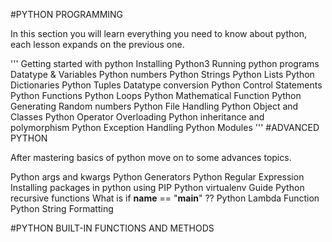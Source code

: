#PYTHON PROGRAMMING

In this section you will learn everything you need to know about python, each lesson expands on the previous one.

'''
Getting started with python
Installing Python3
Running python programs
Datatype & Variables
Python numbers
Python Strings
Python Lists
Python Dictionaries
Python Tuples
Datatype conversion
Python Control Statements
Python Functions
Python Loops
Python Mathematical Function
Python Generating Random numbers
Python File Handling
Python Object and Classes
Python Operator Overloading
Python inheritance and polymorphism
Python Exception Handling
Python Modules
'''
#ADVANCED PYTHON

After mastering basics of python move on to some advances topics.

Python args and kwargs
Python Generators
Python Regular Expression
Installing packages in python using PIP
Python virtualenv Guide
Python recursive functions
What is if __name__ == "__main__" ??
Python Lambda Function
Python String Formatting

#PYTHON BUILT-IN FUNCTIONS AND METHODS

